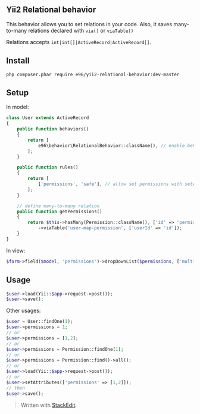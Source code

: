 Yii2 Relational behavior
------------------------

This behavior allows you to set relations in your code. Also, it saves many-to-many relations declared with `via()` or `viaTable()`

Relations accepts `int|int[]|ActiveRecord|ActiveRecord[]`.

## Install
```
php composer.phar require e96/yii2-relational-behavior:dev-master
```

## Setup
In model:
```php
class User extends ActiveRecord
{
    public function behaviors()
    {
        return [
            e96\behavior\RelationalBehavior::className(), // enable behavior
        ];
    }

    public function rules()
    {
        return [
            ['permissions', 'safe'], // allow set permissions with setAttributes()
        ];
    }

    // define many-to-many relation
    public function getPermissions()
    {
        return $this->hasMany(Permission::className(), ['id' => 'permissionId'])
            ->viaTable('user-map-permission', ['userId' => 'id']);
    }
}
```

In view:
```php
$form->field($model, 'permissions')->dropDownList($permissions, ['multiple' => true])
```

## Usage
```php
$user->load(Yii::$app->request->post());
$user->save();
```

Other usages:
```php
$user = User::findOne(1);
$user->permissions = 1;
// or
$user->permissions = [1,2];
// or
$user->permissions = Permission::findOne(1);
// or
$user->permissions = Permission::find()->all();
// or
$user->load(Yii::$app->request->post());
// or
$user->setAttributes(['permissions' => [1,2]]);
// then
$user->save();
```


> Written with [StackEdit](https://stackedit.io/).
